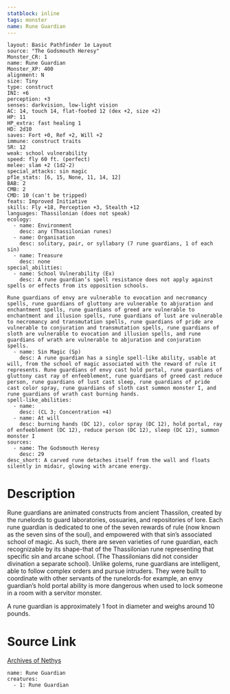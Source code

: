 ```yaml
---
statblock: inline
tags: monster
name: Rune Guardian
---
```

```statblock
layout: Basic Pathfinder 1e Layout
source: "The Godsmouth Heresy"
Monster_CR: 1
name: Rune Guardian
Monster_XP: 400
alignment: N
size: Tiny
type: construct
INI: +6
perception: +3
senses: darkvision, low-light vision
AC: 14, touch 14, flat-footed 12 (dex +2, size +2)
HP: 11
HP_extra: fast healing 1
HD: 2d10
saves: Fort +0, Ref +2, Will +2
immune: construct traits
SR: 12
weak: school vulnerability
speed: fly 60 ft. (perfect)
melee: slam +2 (1d2-2)
special_attacks: sin magic
pf1e_stats: [6, 15, None, 11, 14, 12]
BAB: 2
CMB: 2
CMD: 10 (can't be tripped)
feats: Improved Initiative
skills: Fly +18, Perception +3, Stealth +12
languages: Thassilonian (does not speak)
ecology:
  - name: Environment
    desc: any (Thassilonian runes)
  - name: Organisation
    desc: solitary, pair, or syllabary (7 rune guardians, 1 of each sin)
  - name: Treasure
    desc: none
special_abilities:
  - name: School Vulnerability (Ex)
    desc: A rune guardian’s spell resistance does not apply against spells or effects from its opposition schools.

Rune guardians of envy are vulnerable to evocation and necromancy spells, rune guardians of gluttony are vulnerable to abjuration and enchantment spells, rune guardians of greed are vulnerable to enchantment and illusion spells, rune guardians of lust are vulnerable to necromancy and transmutation spells, rune guardians of pride are vulnerable to conjuration and transmutation spells, rune guardians of sloth are vulnerable to evocation and illusion spells, and rune guardians of wrath are vulnerable to abjuration and conjuration spells.
  - name: Sin Magic (Sp)
    desc: A rune guardian has a single spell-like ability, usable at will, from the school of magic associated with the reward of rule it represents. Rune guardians of envy cast hold portal, rune guardians of gluttony cast ray of enfeeblement, rune guardians of greed cast reduce person, rune guardians of lust cast sleep, rune guardians of pride cast color spray, rune guardians of sloth cast summon monster I, and rune guardians of wrath cast burning hands.
spell-like_abilities:
  - name:
    desc: (CL 3; Concentration +4)
  - name: At will
    desc: burning hands (DC 12), color spray (DC 12), hold portal, ray of enfeeblement (DC 12), reduce person (DC 12), sleep (DC 12), summon monster I
sources:
  - name: The Godsmouth Heresy
    desc: 29
desc_short: A carved rune detaches itself from the wall and floats silently in midair, glowing with arcane energy.
```
# Description
Rune guardians are animated constructs from ancient Thassilon, created by the runelords to guard laboratories, ossuaries, and repositories of lore. Each rune guardian is dedicated to one of the seven rewards of rule (now known as the seven sins of the soul), and empowered with that sin’s associated school of magic. As such, there are seven varieties of rune guardian, each recognizable by its shape-that of the Thassilonian rune representing that specific sin and arcane school. (The Thassilonians did not consider divination a separate school). Unlike golems, rune guardians are intelligent, able to follow complex orders and pursue intruders. They were built to coordinate with other servants of the runelords-for example, an envy guardian’s hold portal ability is more dangerous when used to lock someone in a room with a servitor monster.

A rune guardian is approximately 1 foot in diameter and weighs around 10 pounds.
# Source Link
[Archives of Nethys](https://aonprd.com/MonsterDisplay.aspx?ItemName=Rune%20Guardian)
```encounter-table
name: Rune Guardian
creatures:
  - 1: Rune Guardian
```
